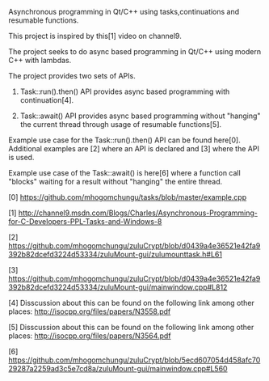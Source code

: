 

Asynchronous programming in Qt/C++ using tasks,continuations and resumable functions.

This project is inspired by this[1] video on channel9.

The project seeks to do async based programming in Qt/C++ using modern C++ with lambdas.

The project provides two sets of APIs.

1. Task::run().then() API provides async based programming with continuation[4].

2. Task::await() API provides async based programming without "hanging" the current thread through usage of resumable functions[5].

Example use case for the Task::run().then() API can be found here[0]. Additional examples are [2] where an API is
declared and [3] where the API is used.

Example use case of the Task::await() is here[6] where a function call "blocks" waiting for a result without "hanging" the entire thread.

[0] https://github.com/mhogomchungu/tasks/blob/master/example.cpp

[1] http://channel9.msdn.com/Blogs/Charles/Asynchronous-Programming-for-C-Developers-PPL-Tasks-and-Windows-8

[2] https://github.com/mhogomchungu/zuluCrypt/blob/d0439a4e36521e42fa9392b82dcefd3224d53334/zuluMount-gui/zulumounttask.h#L61

[3] https://github.com/mhogomchungu/zuluCrypt/blob/d0439a4e36521e42fa9392b82dcefd3224d53334/zuluMount-gui/mainwindow.cpp#L812

[4] Disscussion about this can be found on the following link among other places: http://isocpp.org/files/papers/N3558.pdf

[5] Disscussion about this can be found on the following link among other places: http://isocpp.org/files/papers/N3564.pdf

[6] https://github.com/mhogomchungu/zuluCrypt/blob/5ecd607054d458afc7029287a2259ad3c5e7cd8a/zuluMount-gui/mainwindow.cpp#L560
